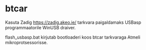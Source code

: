 # btcar

Kasuta Zadig https://zadig.akeo.ie/ tarkvara paigaldamaks USBasp programmaatorile WinUSB draiver.

flash_usbasp.bat kirjutab bootloaderi koos btcar tarkvaraga Atmeli mikroprotsessorisse.
